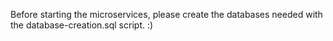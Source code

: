 Before starting the microservices, please create the databases needed with the database-creation.sql script. :)
